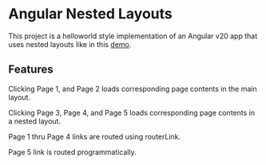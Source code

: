 # Angular Nested Layouts

This project is a helloworld style implementation of an Angular v20 app that uses nested layouts like in this [demo](https://mapteb.github.io/angular-nested-layouts/).

## Features 

Clicking Page 1, and Page 2 loads corresponding page contents in the main layout.

Clicking Page 3, Page 4, and Page 5 loads corresponding page contents in a nested layout.

Page 1 thru Page 4 links are routed using routerLink.

Page 5 link is routed programmatically.
